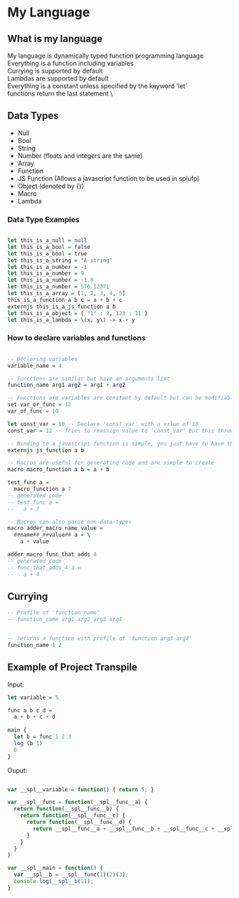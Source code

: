 # My Language
## What is my language

My language is dynamically typed function programming language \
Everything is a function including variables \
Currying is supported by default \
Lambdas are supported by default \
Everything is a constant unless specified by the keyword 'let'\
functions return the last statement \

## Data Types
- Null
- Bool
- String
- Number (floats and integers are the same)
- Array
- Function
- JS Function (Allows a javascript function to be used in splufp)
- Object (denoted by {})
- Macro
- Lambda

### Data Type Examples

```haskell

let this_is_a_null = null
let this_is_a_bool = false
let this_is_a_bool = true
let this_is_a_string = "A string"
let this_is_a_number = -1
let this_is_a_number = 9
let this_is_a_number = -1.0
let this_is_a_number = 576.12371
let this_is_a_array = [1, 2, 3, 4, 5]
this_is_a_function a b c = a + b + c
externjs this_is_a_js_function a b
let this_is_a_object = { "1" : 2, 123 : 11 }
let this_is_a_lambda = \(x, y\) -> x + y
```

### How to declare variables and functions

``` haskell

-- Declaring variables
variable_name = 4

-- Functions are similar but have an arguments list
function_name arg1 arg2 = arg1 + arg2

-- Functions are variables are constant by default but can be modifiable
set var_or_func = 12
var_of_func = 10

let const_var = 10 -- Declare 'const_var' with a value of 10 
const_var = 12 -- Tries to reassign value to 'const_var' but this throws a runtime error

-- Binding to a javascript function is simple, you just have to have the same function profile
externjs js_function a b

-- Macros are useful for generating code and are simple to create
macro macro_function a b = a + b

test_func a =
  macro_function a 7
-- generated code
-- test_func a =
--   a + 7

-- Macros can also parse non-data-types
macro adder_macro name value =
  ##name##_##value## a = \
    a + value

adder_macro func_that_adds 4
-- generated code
-- func_that_adds_4 a =
--   a + 4
```

## Currying

```haskell
-- Profile of 'function_name'
-- function_name arg1 arg2 arg3 arg4


-- returns a function with profile of 'function arg3 arg4'
function_name 1 2
```

## Example of Project Transpile

Input:

```haskell
let variable = 5

func a b c d =
  a + b + c + d
  
main {
  let b = func 1 2 3
  log (b 1)
  0
}
```

Ouput: 

```javascript

var __spl__variable = function() { return 5; }

var __spl__func = function(__spl__func__a) {
  return function(__spl__func__b) {
    return function(__spl__func__c) {
      return function(__spl__func__d) {
        return __spl__func__a + __spl__func__b + __spl__func__c + __spl__func__d;
      }
    }
  }
}

var __spl__main = function() {
  var __spl__b = __spl__func(1)(2)(3);
  console.log(__spl__b(1));
}

```
